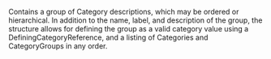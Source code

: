 Contains a group of Category descriptions, which may be ordered or hierarchical. In addition to the name, label, and description of the group, the structure allows for defining the group as a valid category value using a DefiningCategoryReference, and a listing of Categories and CategoryGroups in any order.